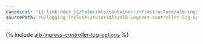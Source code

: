 ```yaml
---
canonical: '{{ link-docs }}/tutorials/container-infrastructure/alb-ingress-controller-log-options'
sourcePath: ru/logging_includes/tutorials/alb-ingress-controller-log-options.md
---
```


{% include [alb-ingress-controller-log-options](../../_tutorials/k8s/alb-ingress-controller-log-options.md) %}